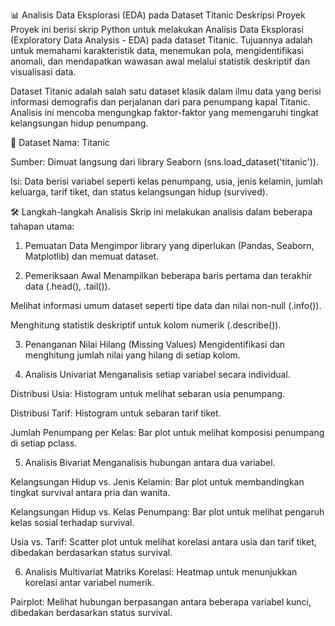 📊 Analisis Data Eksplorasi (EDA) pada Dataset Titanic
Deskripsi Proyek
Proyek ini berisi skrip Python untuk melakukan Analisis Data Eksplorasi (Exploratory Data Analysis - EDA) pada dataset Titanic. Tujuannya adalah untuk memahami karakteristik data, menemukan pola, mengidentifikasi anomali, dan mendapatkan wawasan awal melalui statistik deskriptif dan visualisasi data.

Dataset Titanic adalah salah satu dataset klasik dalam ilmu data yang berisi informasi demografis dan perjalanan dari para penumpang kapal Titanic. Analisis ini mencoba mengungkap faktor-faktor yang memengaruhi tingkat kelangsungan hidup penumpang.

💾 Dataset
Nama: Titanic

Sumber: Dimuat langsung dari library Seaborn (sns.load_dataset('titanic')).

Isi: Data berisi variabel seperti kelas penumpang, usia, jenis kelamin, jumlah keluarga, tarif tiket, dan status kelangsungan hidup (survived).

🛠️ Langkah-langkah Analisis
Skrip ini melakukan analisis dalam beberapa tahapan utama:

1. Pemuatan Data
Mengimpor library yang diperlukan (Pandas, Seaborn, Matplotlib) dan memuat dataset.

2. Pemeriksaan Awal
Menampilkan beberapa baris pertama dan terakhir data (.head(), .tail()).

Melihat informasi umum dataset seperti tipe data dan nilai non-null (.info()).

Menghitung statistik deskriptif untuk kolom numerik (.describe()).

3. Penanganan Nilai Hilang (Missing Values)
Mengidentifikasi dan menghitung jumlah nilai yang hilang di setiap kolom.

4. Analisis Univariat
Menganalisis setiap variabel secara individual.

Distribusi Usia: Histogram untuk melihat sebaran usia penumpang.

Distribusi Tarif: Histogram untuk sebaran tarif tiket.

Jumlah Penumpang per Kelas: Bar plot untuk melihat komposisi penumpang di setiap pclass.

5. Analisis Bivariat
Menganalisis hubungan antara dua variabel.

Kelangsungan Hidup vs. Jenis Kelamin: Bar plot untuk membandingkan tingkat survival antara pria dan wanita.

Kelangsungan Hidup vs. Kelas Penumpang: Bar plot untuk melihat pengaruh kelas sosial terhadap survival.

Usia vs. Tarif: Scatter plot untuk melihat korelasi antara usia dan tarif tiket, dibedakan berdasarkan status survival.

6. Analisis Multivariat
Matriks Korelasi: Heatmap untuk menunjukkan korelasi antar variabel numerik.

Pairplot: Melihat hubungan berpasangan antara beberapa variabel kunci, dibedakan berdasarkan status survival.
